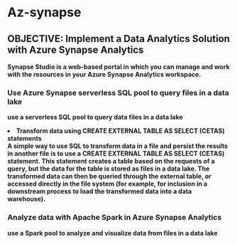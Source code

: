 # Az-synapse
## <b> OBJECTIVE: Implement a Data Analytics Solution with Azure Synapse Analytics

<iI><b>Synapse Studio</b> is a web-based portal in which you can manage and work with the resources in your Azure Synapse Analytics workspace.</i>

### Use Azure Synapse serverless SQL pool to query files in a data lake
use a serverless SQL pool to query data files in a data lake
<li>Transform data using CREATE EXTERNAL TABLE AS SELECT (CETAS) statements</li>
A simple way to use SQL to transform data in a file and persist the results in another file is to use a CREATE EXTERNAL TABLE AS SELECT (CETAS) statement. This statement creates a table based on the requests of a query, but the data for the table is stored as files in a data lake. The transformed data can then be queried through the external table, or accessed directly in the file system (for example, for inclusion in a downstream process to load the transformed data into a data warehouse).

### Analyze data with Apache Spark in Azure Synapse Analytics
use a Spark pool to analyze and visualize data from files in a data lake


